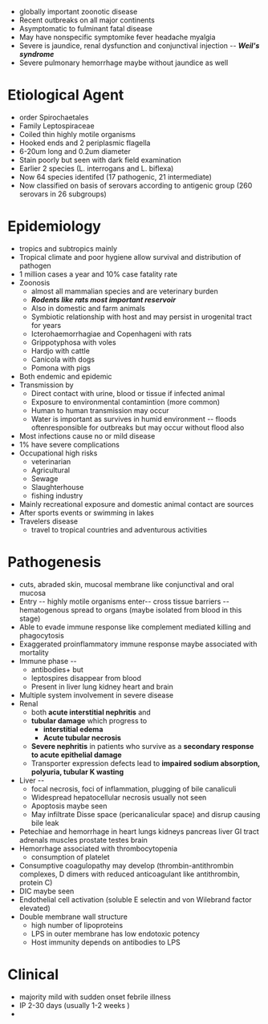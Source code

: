 - globally important zoonotic disease
- Recent outbreaks on all major continents
- Asymptomatic to fulminant fatal disease 
- May have nonspecific symptomike fever headache myalgia
- Severe is jaundice, renal dysfunction and conjunctival injection -- ***Weil's syndrome***
- Severe pulmonary hemorrhage maybe without jaundice as well
# Etiological Agent 
- order Spirochaetales 
- Family Leptospiraceae 
- Coiled thin highly motile organisms 
- Hooked ends and 2 periplasmic flagella 
- 6-20um long and 0.2um diameter
- Stain poorly but seen with dark field examination
- Earlier 2 species (L. interrogans and L. biflexa)
- Now 64 species identifed (17 pathogenic, 21 intermediate)
- Now classified on basis of serovars according to antigenic group (260 serovars in 26 subgroups)
# Epidemiology
- tropics and subtropics mainly 
- Tropical climate and poor hygiene allow survival and distribution of pathogen 
- 1 million cases a year and 10% case fatality rate 
- Zoonosis
    - almost all mammalian species and are veterinary burden 
    - ***Rodents like rats most important reservoir***
    - Also in domestic and farm animals 
    - Symbiotic relationship with host and may persist in urogenital tract for years 
    - Icterohaemorrhagiae and Copenhageni with rats 
    - Grippotyphosa with voles 
    - Hardjo with cattle 
    - Canicola with dogs 
    - Pomona with pigs 
- Both endemic and epidemic 
- Transmission by 
    - Direct contact with urine, blood or tissue if infected animal 
    - Exposure to environmental contamintion (more common)
    - Human to human transmission may occur
    - Water is important as survives in humid environment -- floods oftenresponsible for outbreaks but may occur without flood also 
- Most infections cause no or mild disease
- 1% have severe complications
- Occupational high risks 
    - veterinarian
    - Agricultural
    - Sewage 
    - Slaughterhouse
    - fishing industry
- Mainly recreational exposure and domestic animal contact are sources 
- After sports events or swimming in lakes 
- Travelers disease
    - travel to tropical countries and adventurous activities
# Pathogenesis
- cuts, abraded skin, mucosal membrane like conjunctival and oral mucosa 
- Entry -- highly motile organisms enter-- cross tissue barriers -- hematogenous spread to organs (maybe isolated from blood in this stage)
- Able to evade immune response like complement mediated killing and phagocytosis
- Exaggerated proinflammatory immune response maybe associated with mortality 
- Immune phase --
    - antibodies+ but 
    - leptospires disappear from blood 
    - Present in liver lung kidney heart and brain 
- Multiple system involvement in severe disease
- Renal 
    - both **acute interstitial nephritis** and 
    - **tubular damage** which progress to
        - **interstitial edema** 
        - **Acute tubular necrosis**
    - **Severe nephritis** in patients who survive as a **secondary response to acute epithelial damage** 
    - Transporter expression defects lead to **impaired sodium absorption, polyuria, tubular K wasting**
- Liver -- 
    - focal necrosis, foci of inflammation, plugging of bile canaliculi 
    - Widespread hepatocellular necrosis usually not seen 
    - Apoptosis maybe seen 
    - May infiltrate Disse space (pericanalicular space) and disrup causing bile leak 
- Petechiae and hemorrhage in heart lungs kidneys pancreas liver GI tract adrenals muscles prostate testes brain 
- Hemorrhage associated with thrombocytopenia 
     - consumption of platelet
 - Consumptive coagulopathy may develop (thrombin-antithrombin complexes, D dimers with reduced anticoagulant like antithrombin, protein C)
 - DIC maybe seen 
 - Endothelial cell activation (soluble E selectin and von Wilebrand factor elevated)
 - Double membrane wall structure
     - high number of lipoproteins
     - LPS in outer membrane has low endotoxic potency 
     - Host immunity depends on antibodies to LPS 

# Clinical
- majority mild with sudden onset febrile illness 
- IP 2-30 days (usually 1-2 weeks )
- 